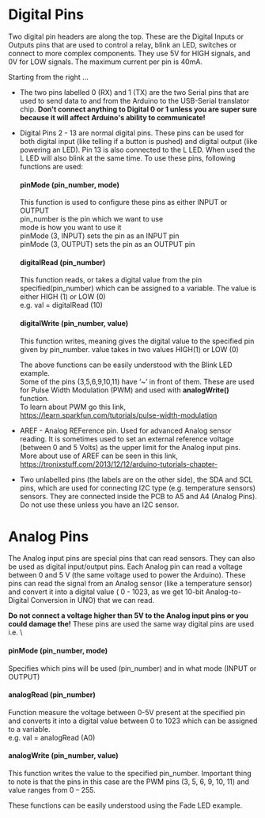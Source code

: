# Digital Pins
<p> Two digital pin headers are along the top. These are the Digital Inputs or Outputs pins that are used to control a relay, 
    blink an LED, switches or connect to more complex components. They use 5V for HIGH signals, and 0V for LOW signals. The maximum current per pin is 40mA. </p>
<p> Starting from the right ... </p>

+  The two pins labelled 0 (RX) and 1 (TX) are the two Serial pins that are used to send data to and from the Arduino to the USB-Serial translator chip. 
       <b> Don't connect anything to Digital 0 or 1 unless you are super sure because it will affect Arduino's ability to communicate!</b>

+  Digital Pins 2 - 13 are normal digital pins. These pins can be used for both digital input (like telling if a button is pushed) and digital output (like                    powering an LED). Pin 13 is also connected to the L LED. When used the L LED will also blink at the same time.
   To use these pins, following functions are used:
  
   #### pinMode (pin_number, mode)
      This function is used to configure these pins as either INPUT or OUTPUT  
      pin_number is the pin which we want to use  
      mode is how you want to use it  
      pinMode (3, INPUT) sets the pin as an INPUT pin  
      pinMode (3, OUTPUT) sets the pin as an OUTPUT pin  
   #### digitalRead (pin_number)
      This function reads, or takes a digital value from the pin specified(pin_number) which can be assigned to a variable. The value is either HIGH (1) or LOW (0)  
      e.g. val = digitalRead (10)
   #### digitalWrite (pin_number, value)
      This function writes, meaning gives the digital value to the specified pin given by pin_number. value takes in two values HIGH(1) or LOW (0)
   
   The above functions can be easily understood with the Blink LED example.  
   Some of the pins (3,5,6,9,10,11) have ‘~’ in front of them. These are used for Pulse Width Modulation (PWM) and used with **analogWrite()** function.  
   To learn about PWM go this link, https://learn.sparkfun.com/tutorials/pulse-width-modulation  
+  AREF - Analog REFerence pin. Used for advanced Analog sensor reading. It is sometimes used to set an external reference voltage (between 0 and 5 Volts) as the upper        limit for the Analog input pins. More about use of AREF can be seen in this link, https://tronixstuff.com/2013/12/12/arduino-tutorials-chapter-
+  Two unlabelled pins (the labels are on the other side), the SDA and SCL pins, which are used for connecting I2C type (e.g. temperature sensors) sensors. They are          connected inside the PCB to A5 and A4 (Analog Pins). Do not use these unless you have an I2C sensor.

# Analog Pins
<p>The Analog input pins are special pins that can read sensors. They can also be used as digital input/output pins. Each Analog pin can read a voltage between 0 and 5 V    (the same voltage used to power the Arduino). These pins can read the signal from an Analog sensor (like a temperature sensor) and convert it into a digital value 
   ( 0 - 1023, as we get 10-bit Analog-to-Digital Conversion in UNO) that we can read.</p>
   <b>Do not connect a voltage higher than 5V to the Analog input pins or you could damage the!</b>
   These pins are used the same way digital pins are used i.e. \
   
   #### pinMode (pin_number, mode)
   Specifies which pins will be used (pin_number) and in what mode (INPUT or OUTPUT) 
   #### analogRead (pin_number) 
   Function measure the voltage between 0-5V present at the specified pin and converts it into a digital value between 0 to 1023 which can be assigned to a variable.  
   e.g. val = analogRead (A0)
   #### analogWrite (pin_number, value)
   This function writes the value to the specified pin_number. Important thing to note is that the pins in this case are the PWM pins (3, 5, 6, 9, 10, 11) and value        ranges from 0 – 255.  
   
   These functions can be easily understood using the Fade LED example.  
